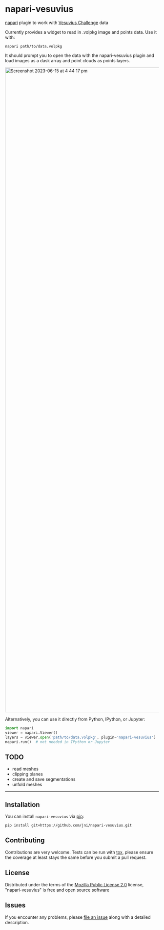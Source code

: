 # napari-vesuvius

[napari] plugin to work with [Vesuvius Challenge] data

Currently provides a widget to read in .volpkg image and points data. Use it with:

```
napari path/to/data.volpkg
```

It should prompt you to open the data with the napari-vesuvius plugin and load images as a dask array and point clouds as points layers.

<img width="2103" alt="Screenshot 2023-06-15 at 4 44 17 pm" src="https://github.com/jni/napari-vesuvius/assets/492549/33726abf-299c-422b-81b8-86b0efcfee44">

Alternatively, you can use it directly from Python, IPython, or Jupyter:

```python
import napari
viewer = napari.Viewer()
layers = viewer.open('path/to/data.volpkg', plugin='napari-vesuvius')
napari.run()  # not needed in IPython or Jupyter
```

## TODO

- read meshes
- clipping planes
- create and save segmentations
- unfold meshes

----------------------------------

## Installation

You can install `napari-vesuvius` via [pip]:

    pip install git+https://github.com/jni/napari-vesuvius.git


## Contributing

Contributions are very welcome. Tests can be run with [tox], please ensure
the coverage at least stays the same before you submit a pull request.

## License

Distributed under the terms of the [Mozilla Public License 2.0] license,
"napari-vesuvius" is free and open source software

## Issues

If you encounter any problems, please [file an issue] along with a detailed description.

[file an issue]: https://github.com/jni/napari-vesuvius/issues

[napari]: https://github.com/napari/napari
[Vesuvius Challenge]: https://scrollprize.org/
[Cookiecutter]: https://github.com/audreyr/cookiecutter
[@napari]: https://github.com/napari
[Mozilla Public License 2.0]: https://www.mozilla.org/media/MPL/2.0/index.txt
[cookiecutter-napari-plugin]: https://github.com/napari/cookiecutter-napari-plugin

[tox]: https://tox.readthedocs.io/en/latest/
[pip]: https://pypi.org/project/pip/
[PyPI]: https://pypi.org/
